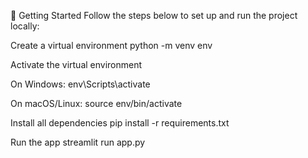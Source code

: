 🚀 Getting Started
Follow the steps below to set up and run the project locally:

Create a virtual environment
python -m venv env 

Activate the virtual environment

On Windows:
env\Scripts\activate

On macOS/Linux:
source env/bin/activate

Install all dependencies
pip install -r requirements.txt

Run the app
streamlit run app.py
